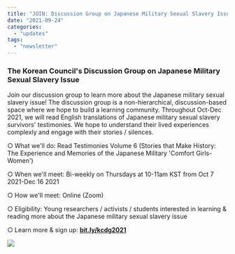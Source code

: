 ```yaml
---
title: "JOIN: Discussion Group on Japanese Military Sexual Slavery Issue"
date: "2021-09-24"
categories: 
  - "updates"
tags: 
  - "newsletter"
---
```


### **The Korean Council's Discussion Group on Japanese Military Sexual Slavery Issue**

Join our discussion group to learn more about the Japanese military sexual slavery issue! The discussion group is a non-hierarchical, discussion-based space where we hope to build a learning community. Throughout Oct-Dec 2021, we will read English translations of Japanese military sexual slavery survivors' testimonies. We hope to understand their lived experiences complexly and engage with their stories / silences.

○ What we'll do: Read Testimonies Volume 6 (Stories that Make History: The Experience and Memories of the Japanese Military 'Comfort Girls-Women')

○ When we'll meet: Bi-weekly on Thursdays at 10-11am KST from Oct 7 2021-Dec 16 2021

○ How we'll meet: Online (Zoom)

○ Eligibility: Young researchers / activists / students interested in learning & reading more about the Japanese military sexual slavery issue

○ Learn more & sign up: **[bit.ly/kcdg2021](https://bit.ly/kcdg2021)**

![](https://womenandwar.net/kr/wp-content/uploads/2021/09/7857AB18-D2E6-49A8-8C83-CDA1C503D85D-1024x1024.png)
